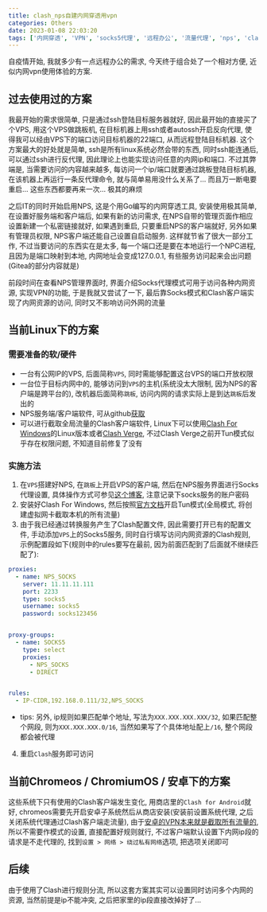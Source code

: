 ```yaml
---
title: clash_nps自建内网穿透用vpn
categories: Others
date: 2023-01-08 22:03:20
tags: ['内网穿透', 'VPN', 'socks5代理', '远程办公', '流量代理', 'nps', 'clash', 'socks5']
---
```


自疫情开始, 我就多少有一点远程办公的需求, 今天终于组合处了一个相对方便, 近似内网vpn使用体验的方案.
<!-- 摘要部分 -->
<!-- more -->

## 过去使用过的方案

我最开始的需求很简单, 只是通过ssh登陆目标服务器就好, 因此最开始的直接买了个VPS, 用这个VPS做跳板机, 在目标机器上用ssh或者autossh开启反向代理, 使得我可以经由VPS下的端口访问目标机器的22端口, 从而远程登陆目标机器. 这个方案最大的好处就是简单, ssh是所有linux系统必然会带的东西, 同时ssh能连通后, 可以通过ssh进行反代理, 因此理论上也能实现访问任意的内网ip和端口. 不过其弊端是, 当需要访问的内容越来越多, 每访问一个ip/端口就要通过跳板登陆目标机器, 在该机器上再运行一条反代理命令, 就与简单易用没什么关系了... 而且万一断电要重启... 这些东西都要再来一次... 极其的麻烦

之后IT的同时开始启用NPS, 这是个用Go编写的内网穿透工具, 安装使用极其简单, 在设置好服务端和客户端后, 如果有新的访问需求, 在NPS自带的管理页面作相应设置新建一个私密链接就好, 如果遇到重启, 只要重启NPS的客户端就好, 另外如果有管理员权限, NPS客户端还能自己设置自启动服务. 这样就节省了很大一部分工作, 不过当要访问的东西实在是太多, 每一个端口还是要在本地运行一个NPC进程, 且因为是端口映射到本地, 内网地址会变成127.0.0.1, 有些服务访问起来会出问题(Gitea的部分内容就是)

前段时间在查看NPS管理界面时, 界面介绍Socks代理模式可用于访问各种内网资源, 实现VPN的功能, 于是我就又尝试了一下, 最后靠Socks模式和Clash客户端实现了内网资源的访问, 同时又不影响访问外网的流量

## 当前Linux下的方案
### 需要准备的软/硬件

- 一台有公网IP的VPS, 后面简称`VPS`, 同时需能够配置这台VPS的端口开放权限
- 一台位于目标内网中的, 能够访问到`VPS`的主机(系统没太大限制, 因为NPS的客户端是跨平台的), 改机器后面简称`跳板`, 访问内网的请求实际上是到达`跳板`后发出的
- NPS服务端/客户端软件, 可从github[获取](https://github.com/ehang-io/nps)
- 可以进行截取全局流量的Clash客户端软件, Linux下可以使用[Clash For Windows](https://github.com/Fndroid/clash_for_windows_pkg)的Linux版本或者[Clash Verge](https://github.com/zzzgydi/clash-verge), 不过Clash Verge之前开Tun模式似乎存在权限问题, 不知道目前修复了没有

### 实施方法

1. 在`VPS`搭建好NPS, 在`跳板`上开启VPS的客户端, 然后在NPS服务界面进行Socks代理设置, 具体操作方式可参见[这个博客](https://blog.csdn.net/ha0shenqi/article/details/111194246), 注意记录下socks服务的账户密码
2. 安装好Clash For Windows, 然后按照[官方文档](https://docs.cfw.lbyczf.com/contents/tun.html#linux)开启Tun模式(全局模式, 将创建虚拟网卡截取本机的所有流量)
3. 由于我已经通过转换服务产生了Clash配置文件, 因此需要打开已有的配置文件, 手动添加`VPS`上的Socks5服务, 同时自行填写访问内网资源的Clash规则, 示例配置段如下(规则中的rules要写在最前, 因为前面匹配到了后面就不继续匹配了):

```yaml
proxies:
  - name: NPS_SOCKS
    server: 11.11.11.111
    port: 2233
    type: socks5
    username: socks5
    password: socks123456


proxy-groups:
  - name: SOCKS5
    type: select
    proxies:
      - NPS_SOCKS
      - DIRECT


rules:
  - IP-CIDR,192.168.0.111/32,NPS_SOCKS
```

- tips: 另外, ip规则如果匹配单个地址, 写法为`XXX.XXX.XXX.XXX/32`, 如果匹配整个网段, 则为`XXX.XXX.XXX.0/16`, 当然如果写了个具体地址配上`/16`, 整个网段都会被代理

4. 重启`Clash`服务即可访问


## 当前Chromeos / ChromiumOS / 安卓下的方案

这些系统下只有使用的Clash客户端发生变化, 用商店里的`Clash for Android`就好, chromeos需要先开启安卓子系统然后从商店安装(安装前设置系统代理, 之后关闭系统代理通过Clash客户端走流量), 由于[安卓的VPN本来就是截取所有流量的](https://github.com/Kr328/ClashForAndroid/issues/1647), 所以不需要作模式的设置, 直接配置好规则就行, 不过客户端默认设置下内网ip段的请求是不走代理的, 找到`设置 > 网络 > 绕过私有网络`选项, 把选项关闭即可

## 后续

由于使用了Clash进行规则分流, 所以这套方案其实可以设置同时访问多个内网的资源, 当然前提是ip不能冲突, 之后把家里的ip段直接改掉好了...
